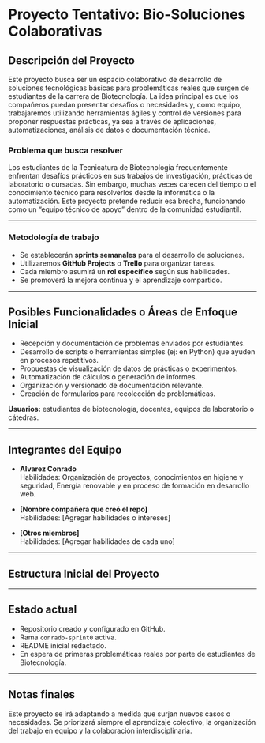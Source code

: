 # Proyecto Tentativo: Bio-Soluciones Colaborativas

## Descripción del Proyecto

Este proyecto busca ser un espacio colaborativo de desarrollo de soluciones tecnológicas básicas para problemáticas reales que surgen de estudiantes de la carrera de Biotecnología. La idea principal es que los compañeros puedan presentar desafíos o necesidades y, como equipo, trabajaremos utilizando herramientas ágiles y control de versiones para proponer respuestas prácticas, ya sea a través de aplicaciones, automatizaciones, análisis de datos o documentación técnica.

### Problema que busca resolver

Los estudiantes de la Tecnicatura de Biotecnología frecuentemente enfrentan desafíos prácticos en sus trabajos de investigación, prácticas de laboratorio o cursadas. Sin embargo, muchas veces carecen del tiempo o el conocimiento técnico para resolverlos desde la informática o la automatización. Este proyecto pretende reducir esa brecha, funcionando como un “equipo técnico de apoyo” dentro de la comunidad estudiantil.

---

### Metodología de trabajo

- Se establecerán **sprints semanales** para el desarrollo de soluciones.
- Utilizaremos **GitHub Projects** o **Trello** para organizar tareas.
- Cada miembro asumirá un **rol específico** según sus habilidades.
- Se promoverá la mejora continua y el aprendizaje compartido.

---

## Posibles Funcionalidades o Áreas de Enfoque Inicial

- Recepción y documentación de problemas enviados por estudiantes.
- Desarrollo de scripts o herramientas simples (ej: en Python) que ayuden en procesos repetitivos.
- Propuestas de visualización de datos de prácticas o experimentos.
- Automatización de cálculos o generación de informes.
- Organización y versionado de documentación relevante.
- Creación de formularios para recolección de problemáticas.

**Usuarios:** estudiantes de biotecnología, docentes, equipos de laboratorio o cátedras.

---

## Integrantes del Equipo

- **Alvarez Conrado**  
  Habilidades: Organización de proyectos, conocimientos en higiene y seguridad, Energía renovable y en proceso de formación en desarrollo web.

- **[Nombre compañera que creó el repo]**  
  Habilidades: [Agregar habilidades o intereses]

- **[Otros miembros]**  
  Habilidades: [Agregar habilidades de cada uno]

---

## Estructura Inicial del Proyecto

---

## Estado actual

- Repositorio creado y configurado en GitHub.
- Rama `conrado-sprint0` activa.
- README inicial redactado.
- En espera de primeras problemáticas reales por parte de estudiantes de Biotecnología.

---

## Notas finales

Este proyecto se irá adaptando a medida que surjan nuevos casos o necesidades. Se priorizará siempre el aprendizaje colectivo, la organización del trabajo en equipo y la colaboración interdisciplinaria.

